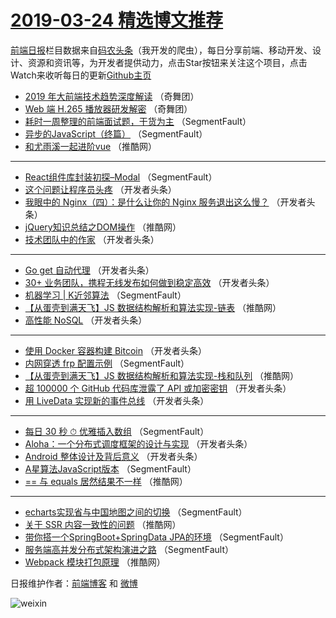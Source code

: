 # [2019-03-24 精选博文推荐](http://hao.caibaojian.com/date/2019/03/24)

[前端日报](http://caibaojian.com/c/news)栏目数据来自[码农头条](http://hao.caibaojian.com/)（我开发的爬虫），每日分享前端、移动开发、设计、资源和资讯等，为开发者提供动力，点击Star按钮来关注这个项目，点击Watch来收听每日的更新[Github主页](https://github.com/kujian/frontendDaily)
* [2019 年大前端技术趋势深度解读](http://hao.caibaojian.com/104763.html) （奇舞团）
* [Web 端 H.265 播放器研发解密](http://hao.caibaojian.com/104772.html) （奇舞团）
* [耗时一周整理的前端面试题，干货为主](http://hao.caibaojian.com/104693.html) （SegmentFault）
* [异步的JavaScript（终篇）](http://hao.caibaojian.com/104694.html) （SegmentFault）
* [和尤雨溪一起进阶vue](http://hao.caibaojian.com/104751.html) （推酷网）

***
* [React组件库封装初探&#8211;Modal](http://hao.caibaojian.com/104695.html) （SegmentFault）
* [这个问题让程序员头疼](http://hao.caibaojian.com/104717.html) （开发者头条）
* [我眼中的 Nginx（四）：是什么让你的 Nginx 服务退出这么慢？](http://hao.caibaojian.com/104718.html) （开发者头条）
* [jQuery知识总结之DOM操作](http://hao.caibaojian.com/104736.html) （推酷网）
* [技术团队中的作家](http://hao.caibaojian.com/104721.html) （开发者头条）

***
* [Go get 自动代理](http://hao.caibaojian.com/104713.html) （开发者头条）
* [30+ 业务团队，携程无线发布如何做到稳定高效](http://hao.caibaojian.com/104724.html) （开发者头条）
* [机器学习 | K近邻算法](http://hao.caibaojian.com/104703.html) （SegmentFault）
* [【从蛋壳到满天飞】JS 数据结构解析和算法实现-链表](http://hao.caibaojian.com/104746.html) （推酷网）
* [高性能 NoSQL](http://hao.caibaojian.com/104714.html) （开发者头条）

***
* [使用 Docker 容器构建 Bitcoin](http://hao.caibaojian.com/104725.html) （开发者头条）
* [内网穿透 frp 配置示例](http://hao.caibaojian.com/104704.html) （SegmentFault）
* [【从蛋壳到满天飞】JS 数据结构解析和算法实现-栈和队列](http://hao.caibaojian.com/104749.html) （推酷网）
* [超 100000 个 GitHub 代码库泄露了 API 或加密密钥](http://hao.caibaojian.com/104715.html) （开发者头条）
* [用 LiveData 实现新的事件总线](http://hao.caibaojian.com/104726.html) （开发者头条）

***
* [每日 30 秒 ⏱ 优雅插入数组](http://hao.caibaojian.com/104705.html) （SegmentFault）
* [Aloha：一个分布式调度框架的设计与实现](http://hao.caibaojian.com/104716.html) （开发者头条）
* [Android 整体设计及背后意义](http://hao.caibaojian.com/104727.html) （开发者头条）
* [A星算法JavaScript版本](http://hao.caibaojian.com/104706.html) （SegmentFault）
* [== 与 equals 居然结果不一样](http://hao.caibaojian.com/104754.html) （推酷网）

***
* [echarts实现省与中国地图之间的切换](http://hao.caibaojian.com/104696.html) （SegmentFault）
* [关于 SSR 内容一致性的问题](http://hao.caibaojian.com/104734.html) （推酷网）
* [带你搭一个SpringBoot+SpringData JPA的环境](http://hao.caibaojian.com/104707.html) （SegmentFault）
* [服务端高并发分布式架构演进之路](http://hao.caibaojian.com/104697.html) （SegmentFault）
* [Webpack 模块打包原理](http://hao.caibaojian.com/104735.html) （推酷网）

日报维护作者：[前端博客](http://caibaojian.com/) 和 [微博](http://caibaojian.com/go/weibo)

![weixin](https://user-images.githubusercontent.com/3055447/38468989-651132ac-3b80-11e8-8e6b-15122322a9d7.png)